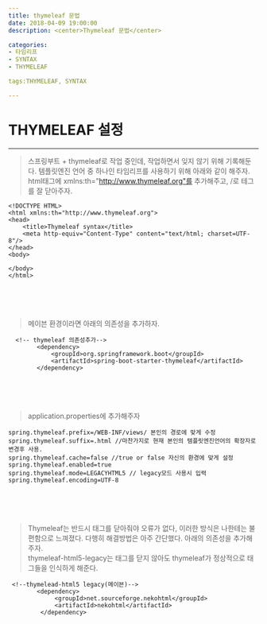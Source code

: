 ```yaml
---
title: thymeleaf 문법
date: 2018-04-09 19:00:00
description: <center>Thymeleaf 문법</center>

categories:
- 타임리프
- SYNTAX
- THYMELEAF

tags:THYMELEAF, SYNTAX

---
```


# THYMELEAF 설정
---

> 스프링부트 + thymeleaf로 작업 중인데, 작업하면서 잊지 않기 위해 기록해둔다. 
템플릿엔진 언어 중 하나인 타임리프를 사용하기 위해 아래와 같이 해주자. html태그에 xmlns:th="http://www.thymeleaf.org"를 추가해주고, /로 테그를 잘 닫아주자.
```
<!DOCTYPE HTML>
<html xmlns:th="http://www.thymeleaf.org">
<head>
    <title>Thymeleaf syntax</title>
    <meta http-equiv="Content-Type" content="text/html; charset=UTF-8"/>
</head>
<body>

</body>
</html>

```
<br>
<br>
<br>

> 메이븐 환경이라면 아래의 의존성을 추가하자.
```
  <!-- thymeleaf 의존성추가-->
        <dependency>
        	<groupId>org.springframework.boot</groupId>
        	<artifactId>spring-boot-starter-thymeleaf</artifactId>
        </dependency>
```
<br>
<br>
<br>

> application.properties에 추가해주자
```
spring.thymeleaf.prefix=/WEB-INF/views/ 본인의 경로에 맞게 수정
spring.thymeleaf.suffix=.html //마찬가지로 현재 본인의 템플릿엔진언어의 확장자로 변경후 사용.
spring.thymeleaf.cache=false //true or false 자신의 환경에 맞게 설정
spring.thymeleaf.enabled=true
spring.thymeleaf.mode=LEGACYHTML5 // legacy모드 사용시 입력 
spring.thymeleaf.encoding=UTF-8 

```
<br>
<br>
<br>

> Thymeleaf는 반드시 태그를 닫아줘야 오류가 없다, 이러한 방식은 나한테는 불편함으로 느껴졌다. 다행히 해결방법은 아주 간단했다.
  아래의 의존성을 추가해주자.  
  thymeleaf-html5-legacy는 태그를 닫지 않아도 thymeleaf가 정상적으로 태그들을 인식하게 해준다.

```
 <!--thymelead-html5 legacy(메이븐)-->
        <dependency>
             <groupId>net.sourceforge.nekohtml</groupId>
             <artifactId>nekohtml</artifactId>
         </dependency>

```
